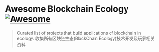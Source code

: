 # Awesome Blockchain Ecology [![Awesome](https://cdn.rawgit.com/sindresorhus/awesome/d7305f38d29fed78fa85652e3a63e154dd8e8829/media/badge.svg)](https://github.com/sindresorhus/awesome)

> Curated list of projects that build applications of blockchain in ecology.
收集所有区块链生态(BlockChain Ecology)技术开发及玩家相关资料







